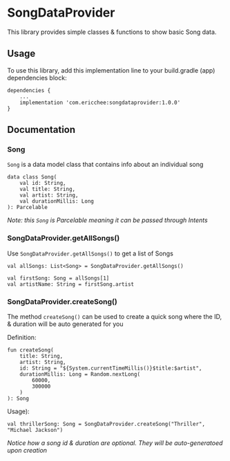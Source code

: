 # SongDataProvider

This library provides simple classes & functions to show basic Song data.

## Usage
To use this library, add this implementation line to your build.gradle (app) dependencies block:
```
dependencies {
    ...
    implementation 'com.ericchee:songdataprovider:1.0.0'
}
```

## Documentation

### Song
`Song` is a data model class that contains info about an individual song
```
data class Song(
    val id: String,
    val title: String,
    val artist: String,
    val durationMillis: Long
): Parcelable
```

_Note: this `Song` is Parcelable meaning it can be passed through Intents_


### SongDataProvider.getAllSongs()
Use `SongDataProvider.getAllSongs()` to get a list of Songs
```
val allSongs: List<Song> = SongDataProvider.getAllSongs()

val firstSong: Song = allSongs[1]
val artistName: String = firstSong.artist
```

### SongDataProvider.createSong()
The method `createSong()` can be used to create a quick song where the ID, & duration will be auto generated for you

Definition:
```
fun createSong(
    title: String,
    artist: String,
    id: String = "${System.currentTimeMillis()}$title:$artist",
    durationMillis: Long = Random.nextLong(
        60000,
        300000
    )
): Song
```

Usage):
```
val thrillerSong: Song = SongDataProvider.createSong("Thriller", "Michael Jackson")
```
_Notice how a song id & duration are optional. They will be auto-generatoed upon creation_